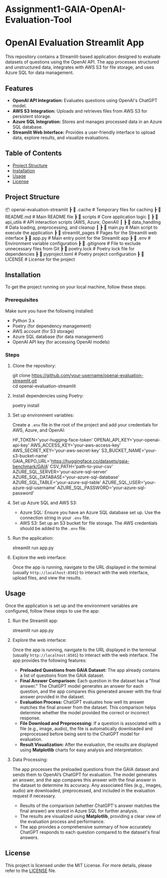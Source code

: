 # Assignment1-GAIA-OpenAI-Evaluation-Tool

# OpenAI Evaluation Streamlit App

This repository contains a Streamlit-based application designed to evaluate datasets of questions using the OpenAI API. The app processes structured and unstructured data, integrates with AWS S3 for file storage, and uses Azure SQL for data management.

## Features

- **OpenAI API Integration:** Evaluates questions using OpenAI's ChatGPT model.
- **AWS S3 Integration:** Uploads and retrieves files from AWS S3 for persistent storage.
- **Azure SQL Integration:** Stores and manages processed data in an Azure SQL database.
- **Streamlit Web Interface:** Provides a user-friendly interface to upload data, explore results, and visualize evaluations.

## Table of Contents

- [Project Structure](#project-structure)
- [Installation](#installation)
- [Usage](#usage)
- [License](#license)

## Project Structure
📦 openai-evaluation-streamlit
 ┣ 📂 .cache               # Temporary files for caching
 ┣ 📜 README.md            # Main README file
 ┣ 📂 scripts              # Core application logic
 ┃ ┣ 📂 api_utils          # API interaction scripts (AWS, Azure, OpenAI)
 ┃ ┣ 📂 data_handling      # Data loading, preprocessing, and cleanup
 ┃ ┣ 📜 main.py            # Main script to execute the application
 ┣ 📂 streamlit_pages      # Pages for the Streamlit web interface
 ┣ 📜 app.py               # Main entry point for the Streamlit app
 ┣ 📜 .env                 # Environment variable configuration
 ┣ 📜 .gitignore           # File to exclude unnecessary files from Git
 ┣ 📜 poetry.lock          # Poetry lock file for dependencies
 ┣ 📜 pyproject.toml       # Poetry project configuration
 ┣ 📜 LICENSE              # License for the project

## Installation

To get the project running on your local machine, follow these steps:

### Prerequisites

Make sure you have the following installed:
- Python 3.x
- Poetry (for dependency management)
- AWS account (for S3 storage)
- Azure SQL database (for data management)
- OpenAI API key (for accessing OpenAI models)

### Steps

1. Clone the repository:

   git clone https://github.com/your-username/openai-evaluation-streamlit.git  
   cd openai-evaluation-streamlit

2. Install dependencies using Poetry:

   poetry install

3. Set up environment variables:

   Create a `.env` file in the root of the project and add your credentials for AWS, Azure, and OpenAI:
  
      HF_TOKEN='your-hugging-face-token'
      OPENAI_API_KEY='your-openai-api-key'
      AWS_ACCESS_KEY='your-aws-access-key'
      AWS_SECRET_KEY='your-aws-secret-key'
      S3_BUCKET_NAME='your-s3-bucket-name'
      GAIA_REPO_URL='https://huggingface.co/datasets/gaia-benchmark/GAIA'
      CSV_PATH='path-to-your-csv'
      AZURE_SQL_SERVER='your-azure-sql-server'
      AZURE_SQL_DATABASE='your-azure-sql-database'
      AZURE_SQL_TABLE='your-azure-sql-table'
      AZURE_SQL_USER='your-azure-sql-username'
      AZURE_SQL_PASSWORD='your-azure-sql-password'


4. Set up Azure SQL and AWS S3:

   - Azure SQL: Ensure you have an Azure SQL database set up. Use the connection string in your `.env` file.
   - AWS S3: Set up an S3 bucket for file storage. The AWS credentials should be added to the `.env` file.

5. Run the application:

   streamlit run app.py

6. Explore the web interface:

   Once the app is running, navigate to the URL displayed in the terminal (usually `http://localhost:8501`) to interact with the web interface, upload files, and view the results.

## Usage

Once the application is set up and the environment variables are configured, follow these steps to use the app:

1. Run the Streamlit app:

   streamlit run app.py

2. Explore the web interface:

   Once the app is running, navigate to the URL displayed in the terminal (usually `http://localhost:8501`) to interact with the web interface. The app provides the following features:

   - **Preloaded Questions from GAIA Dataset:** The app already contains a list of questions from the GAIA dataset.
   - **Final Answer Comparison:** Each question in the dataset has a "final answer." The ChatGPT model generates an answer for each question, and the app compares this generated answer with the final answer provided in the dataset.
   - **Evaluation Process:** ChatGPT evaluates how well its answer matches the final answer from the dataset. This comparison helps determine whether the model provided the correct or incorrect response.
   - **File Download and Preprocessing:** If a question is associated with a file (e.g., image, audio), the file is automatically downloaded and preprocessed before being sent to the ChatGPT model for evaluation.
   - **Result Visualization:** After the evaluation, the results are displayed using **Matplotlib** charts for easy analysis and interpretation.

3. Data Processing:

   The app processes the preloaded questions from the GAIA dataset and sends them to OpenAI’s ChatGPT for evaluation. The model generates an answer, and the app compares this answer with the final answer in the dataset to determine its accuracy. Any associated files (e.g., images, audio) are downloaded, preprocessed, and included in the evaluation request if necessary.

   - Results of the comparison (whether ChatGPT's answer matches the final answer) are stored in Azure SQL for further analysis.
   - The results are visualized using **Matplotlib**, providing a clear view of the evaluation process and performance.
   - The app provides a comprehensive summary of how accurately ChatGPT responds to each question compared to the dataset's final answers.

## License

This project is licensed under the MIT License. For more details, please refer to the [LICENSE](LICENSE.md) file.



